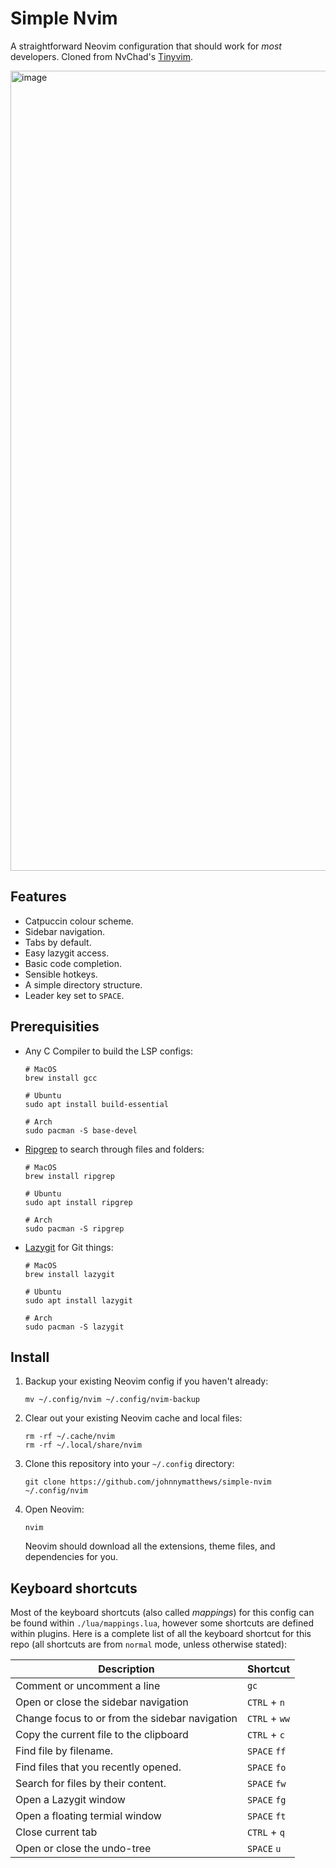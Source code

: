 # Simple Nvim

A straightforward Neovim configuration that should work for _most_ developers. Cloned from NvChad's [Tinyvim](https://github.com/NvChad/tinyvim).

<img width="1280" alt="image" src="https://github.com/johnnymatthews/simple-nvim/assets/9611008/02483a5e-c9a7-43f0-93ec-463243179b53">

## Features

- Catpuccin colour scheme.
- Sidebar navigation.
- Tabs by default.
- Easy lazygit access.
- Basic code completion.
- Sensible hotkeys.
- A simple directory structure.
- Leader key set to `SPACE`.

## Prerequisities

- Any C Compiler to build the LSP configs:

    ```shell
    # MacOS
    brew install gcc

    # Ubuntu
    sudo apt install build-essential

    # Arch
    sudo pacman -S base-devel
    ```

- [Ripgrep](https://github.com/BurntSushi/ripgrep) to search through files and folders:

    ```shell
    # MacOS
    brew install ripgrep

    # Ubuntu
    sudo apt install ripgrep

    # Arch
    sudo pacman -S ripgrep
    ```

- [Lazygit](https://github.com/jesseduffield/lazygit) for Git things:

    ```shell
    # MacOS
    brew install lazygit

    # Ubuntu
    sudo apt install lazygit

    # Arch
    sudo pacman -S lazygit
    ```

## Install

1. Backup your existing Neovim config if you haven't already:

    ```shell
    mv ~/.config/nvim ~/.config/nvim-backup
    ```

1. Clear out your existing Neovim cache and local files:

    ```shell
    rm -rf ~/.cache/nvim 
    rm -rf ~/.local/share/nvim
    ```

1. Clone this repository into your `~/.config` directory:

    ```shell
    git clone https://github.com/johnnymatthews/simple-nvim ~/.config/nvim
    ```

1. Open Neovim:

    ```shell
    nvim
    ```

    Neovim should download all the extensions, theme files, and dependencies for you.

## Keyboard shortcuts

Most of the keyboard shortcuts (also called _mappings_) for this config can be found within `./lua/mappings.lua`, however some shortcuts are defined within plugins. Here is a complete list of all the keyboard shortcut for this repo (all shortcuts are from `normal` mode, unless otherwise stated):

| Description | Shortcut |
| ----------- | -------- |
| Comment or uncomment a line | `gc` |
| Open or close the sidebar navigation | `CTRL` + `n` |
| Change focus to or from the sidebar navigation | `CTRL` + `ww` |
| Copy the current file to the clipboard | `CTRL` + `c` |
| Find file by filename. | `SPACE` `ff` |
| Find files that you recently opened. | `SPACE` `fo` |
| Search for files by their content. | `SPACE` `fw` |
| Open a Lazygit window | `SPACE` `fg` |
| Open a floating termial window | `SPACE` `ft` |
| Close current tab | `CTRL` + `q` |
| Open or close the undo-tree | `SPACE` `u` |
